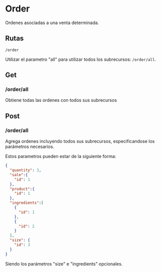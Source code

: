 # Order

Ordenes asociadas a una venta determinada.

## Rutas

`/order`

Utilizar el parametro "all" para utilizar todos los subrecursos: `/order/all`.

## Get

### /order/all

Obtiene todas las ordenes con todos sus subrecursos

## Post

### /order/all

Agrega ordenes incluyendo todos sus subrecursos, especificandose los parámetros necesarios.

Estos parametros pueden estar de la siguiente forma:

```json
{
  "quantity": 3,
  "sale":{
    "id": 1
  },
  "product":{
    "id": 1
  },
  "ingredients":[
    {
      "id": 1
    },
    {
      "id": 2
    }
  ],
  "size": {
    "id": 3
  }
}
```

Siendo los parámetros "size" e "ingredients" opcionales.
